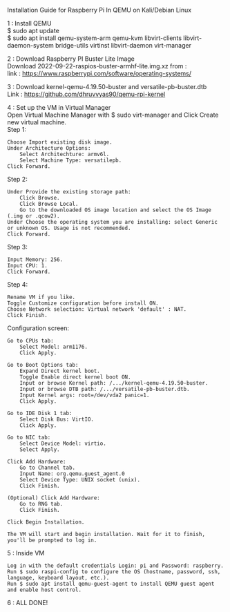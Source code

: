 Installation Guide for Raspberry Pi In QEMU on Kali/Debian Linux 



1 : Install QEMU <br>
$ sudo apt update <br>
$ sudo apt install qemu-system-arm qemu-kvm libvirt-clients libvirt-daemon-system bridge-utils virtinst libvirt-daemon virt-manager <br>

2 : Download Raspberry PI Buster Lite Image <br>
Download 2022-09-22-raspios-buster-armhf-lite.img.xz from : <br> 
link : https://www.raspberrypi.com/software/operating-systems/ <br>

3 : Download kernel-qemu-4.19.50-buster and versatile-pb-buster.dtb <br>
Link : https://github.com/dhruvvyas90/qemu-rpi-kernel <br>

4 : Set up the VM in Virtual Manager <br>
Open Virtual Machine Manager with $ sudo virt-manager and Click Create new virtual machine. <br>
Step 1:

    Choose Import existing disk image.
    Under Architecture Options:
        Select Architechture: armv6l.
        Select Machine Type: versatilepb.
    Click Forward.

Step 2:

    Under Provide the existing storage path:
        Click Browse.
        Click Browse Local.
        Go to the downloaded OS image location and select the OS Image (.img or .qcow2).
    Under Choose the operating system you are installing: select Generic or unknown OS. Usage is not recommended.
    Click Forward.

Step 3:

    Input Memory: 256.
    Input CPU: 1.
    Click Forward.

Step 4:

    Rename VM if you like.
    Toggle Customize configuration before install ON.
    Choose Network selection: Virtual network 'default' : NAT.
    Click Finish.

Configuration screen:

    Go to CPUs tab:
        Select Model: arm1176.
        Click Apply.

    Go to Boot Options tab:
        Expand Direct kernel boot.
        Toggle Enable direct kernel boot ON.
        Input or browse Kernel path: /.../kernel-qemu-4.19.50-buster.
        Input or browse DTB path: /.../versatile-pb-buster.dtb.
        Input Kernel args: root=/dev/vda2 panic=1.
        Click Apply.

    Go to IDE Disk 1 tab:
        Select Disk Bus: VirtIO.
        Click Apply.

    Go to NIC tab:
        Select Device Model: virtio.
        Select Apply.

    Click Add Hardware:
        Go to Channel tab.
        Input Name: org.qemu.guest_agent.0
        Select Device Type: UNIX socket (unix).
        Click Finish.

    (Optional) Click Add Hardware:
        Go to RNG tab.
        Click Finish.

    Click Begin Installation.

    The VM will start and begin installation. Wait for it to finish, you'll be prompted to log in.

5 : Inside VM 

    Log in with the default credentials Login: pi and Password: raspberry.
    Run $ sudo raspi-config to configure the OS (hostname, password, ssh, language, keyboard layout, etc.).
    Run $ sudo apt install qemu-guest-agent to install QEMU guest agent and enable host control.
6 : ALL DONE!




